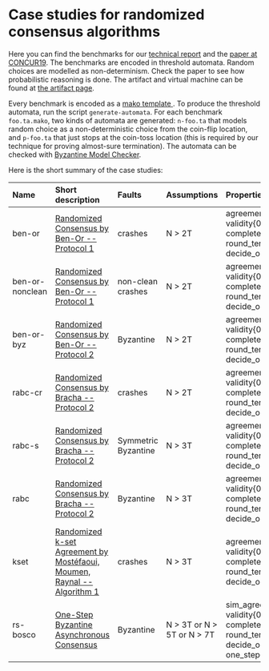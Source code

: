 Case studies for randomized consensus algorithms
=========================

Here you can find the benchmarks for our [technical report](https://hal.inria.fr/hal-01925533) and the [paper at CONCUR19](http://drops.dagstuhl.de/opus/volltexte/2019/10935/).
The benchmarks are encoded in threshold automata. Random choices are modelled
as non-determinism. Check the paper to see how probabilistic reasoning is done.
The artifact and virtual machine can be found at [the artifact page](https://forsyte.at/software/bymc/artifact-rand-cons/).

Every benchmark is encoded as a [mako template ](https://makotemplates.org/).
To produce the threshold automata, run the script `generate-automata`.  For
each benchmark `foo.ta.mako`, two kinds of automata are generated: `n-foo.ta`
that models random choice as a non-deterministic choice from the coin-flip
location, and `p-foo.ta` that just stops at the coin-toss location (this is
required by our technique for proving almost-sure termination). The automata
can be checked with [Byzantine Model Checker](https://forsyte.at/software/bymc).


Here is the short summary of the case studies:

 Name      | Short description      | Faults | Assumptions | Properties
 :---------|:-----------------------|:-------|:------------|:--------------
 ben-or | [Randomized Consensus by Ben-Or -- Protocol 1](https://dl.acm.org/citation.cfm?id=806707) | crashes    | N > 2T | agreement{0,1}, validity{0,1}, completeness{0,1}, round_term, decide_or_flip
 ben-or-nonclean | [Randomized Consensus by Ben-Or -- Protocol 1](https://dl.acm.org/citation.cfm?id=806707) | non-clean crashes    | N > 2T | agreement{0,1}, validity{0,1}, completeness{0,1}, round_term, decide_or_flip
 ben-or-byz | [Randomized Consensus by Ben-Or -- Protocol 2](https://dl.acm.org/citation.cfm?id=806707) | Byzantine    | N > 2T | agreement{0,1}, validity{0,1}, completeness{0,1}, round_term, decide_or_flip
 rabc-cr | [Randomized Consensus by Bracha -- Protocol 2](https://core.ac.uk/download/pdf/82523202.pdf) | crashes    | N > 2T | agreement{0,1}, validity{0,1}, completeness{0,1}, round_term, decide_or_flip
 rabc-s | [Randomized Consensus by Bracha -- Protocol 2](https://core.ac.uk/download/pdf/82523202.pdf) | Symmetric Byzantine    | N > 3T | agreement{0,1}, validity{0,1}, completeness{0,1}, round_term, decide_or_flip
 rabc | [Randomized Consensus by Bracha -- Protocol 2](https://core.ac.uk/download/pdf/82523202.pdf) | Byzantine    | N > 3T | agreement{0,1}, validity{0,1}, completeness{0,1}, round_term, decide_or_flip
 kset | [Randomized k-set Agreement by Mostéfaoui, Moumen, Raynal -- Algorithm 1](https://www.researchgate.net/profile/Achour_Mostefaoui2/publication/315635158_Randomized_k_-set_agreement_in_crash-prone_and_Byzantine_asynchronous_systems/links/59aead320f7e9bdd11628394/Randomized-k-set-agreement-in-crash-prone-and-Byzantine-asynchronous-systems.pdf) | crashes    | N > 3T | agreement2, validity{02,01,12}, completeness{0,1,2}, round_term, decide_or_flip
 rs-bosco | [One-Step Byzantine Asynchronous Consensus](http://link.springer.com/chapter/10.1007/978-3-540-87779-0_30) | Byzantine    | N > 3T or N > 5T or N > 7T | sim_agreement, validity{0,1}, completeness{0,1}, round_term, decide_or_flip, one_step{0, 1}


